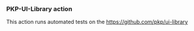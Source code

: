 ### PKP-UI-Library action

 This action runs automated tests on the https://github.com/pkp/ui-library
 
